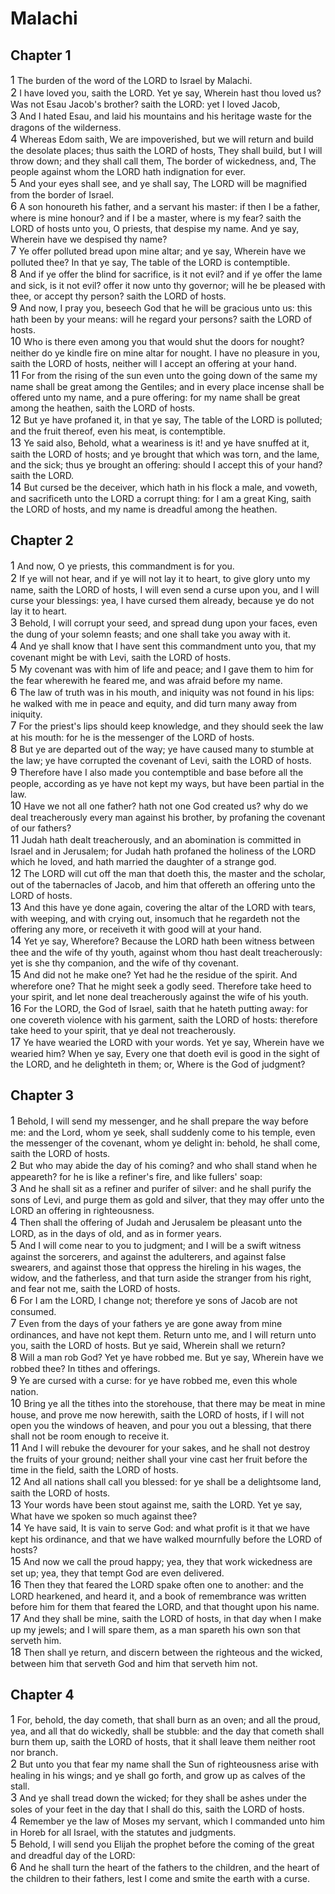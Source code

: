 # Malachi

## Chapter 1
<span style="font-size:larger;">1</span>  The burden of the word of the LORD to Israel by Malachi. <br><span style="font-size:larger;">2</span>  I have loved you, saith the LORD. Yet ye say, Wherein hast thou loved us? Was not Esau Jacob's brother? saith the LORD: yet I loved Jacob, <br><span style="font-size:larger;">3</span>  And I hated Esau, and laid his mountains and his heritage waste for the dragons of the wilderness. <br><span style="font-size:larger;">4</span>  Whereas Edom saith, We are impoverished, but we will return and build the desolate places; thus saith the LORD of hosts, They shall build, but I will throw down; and they shall call them, The border of wickedness, and, The people against whom the LORD hath indignation for ever. <br><span style="font-size:larger;">5</span>  And your eyes shall see, and ye shall say, The LORD will be magnified from the border of Israel. <br><span style="font-size:larger;">6</span>  A son honoureth his father, and a servant his master: if then I be a father, where is mine honour? and if I be a master, where is my fear? saith the LORD of hosts unto you, O priests, that despise my name. And ye say, Wherein have we despised thy name? <br><span style="font-size:larger;">7</span>  Ye offer polluted bread upon mine altar; and ye say, Wherein have we polluted thee? In that ye say, The table of the LORD is contemptible. <br><span style="font-size:larger;">8</span>  And if ye offer the blind for sacrifice, is it not evil? and if ye offer the lame and sick, is it not evil? offer it now unto thy governor; will he be pleased with thee, or accept thy person? saith the LORD of hosts. <br><span style="font-size:larger;">9</span>  And now, I pray you, beseech God that he will be gracious unto us: this hath been by your means: will he regard your persons? saith the LORD of hosts. <br><span style="font-size:larger;">10</span>  Who is there even among you that would shut the doors for nought? neither do ye kindle fire on mine altar for nought. I have no pleasure in you, saith the LORD of hosts, neither will I accept an offering at your hand. <br><span style="font-size:larger;">11</span>  For from the rising of the sun even unto the going down of the same my name shall be great among the Gentiles; and in every place incense shall be offered unto my name, and a pure offering: for my name shall be great among the heathen, saith the LORD of hosts. <br><span style="font-size:larger;">12</span>  But ye have profaned it, in that ye say, The table of the LORD is polluted; and the fruit thereof, even his meat, is contemptible. <br><span style="font-size:larger;">13</span>  Ye said also, Behold, what a weariness is it! and ye have snuffed at it, saith the LORD of hosts; and ye brought that which was torn, and the lame, and the sick; thus ye brought an offering: should I accept this of your hand? saith the LORD. <br><span style="font-size:larger;">14</span>  But cursed be the deceiver, which hath in his flock a male, and voweth, and sacrificeth unto the LORD a corrupt thing: for I am a great King, saith the LORD of hosts, and my name is dreadful among the heathen. <br>
## Chapter 2
<span style="font-size:larger;">1</span>  And now, O ye priests, this commandment is for you. <br><span style="font-size:larger;">2</span>  If ye will not hear, and if ye will not lay it to heart, to give glory unto my name, saith the LORD of hosts, I will even send a curse upon you, and I will curse your blessings: yea, I have cursed them already, because ye do not lay it to heart. <br><span style="font-size:larger;">3</span>  Behold, I will corrupt your seed, and spread dung upon your faces, even the dung of your solemn feasts; and one shall take you away with it. <br><span style="font-size:larger;">4</span>  And ye shall know that I have sent this commandment unto you, that my covenant might be with Levi, saith the LORD of hosts. <br><span style="font-size:larger;">5</span>  My covenant was with him of life and peace; and I gave them to him for the fear wherewith he feared me, and was afraid before my name.  <br><span style="font-size:larger;">6</span>  The law of truth was in his mouth, and iniquity was not found in his lips: he walked with me in peace and equity, and did turn many away from iniquity. <br><span style="font-size:larger;">7</span>  For the priest's lips should keep knowledge, and they should seek the law at his mouth: for he is the messenger of the LORD of hosts.  <br><span style="font-size:larger;">8</span>  But ye are departed out of the way; ye have caused many to stumble at the law; ye have corrupted the covenant of Levi, saith the LORD of hosts.  <br><span style="font-size:larger;">9</span>  Therefore have I also made you contemptible and base before all the people, according as ye have not kept my ways, but have been partial in the law. <br><span style="font-size:larger;">10</span>  Have we not all one father? hath not one God created us? why do we deal treacherously every man against his brother, by profaning the covenant of our fathers? <br><span style="font-size:larger;">11</span>  Judah hath dealt treacherously, and an abomination is committed in Israel and in Jerusalem; for Judah hath profaned the holiness of the LORD which he loved, and hath married the daughter of a strange god. <br><span style="font-size:larger;">12</span>  The LORD will cut off the man that doeth this, the master and the scholar, out of the tabernacles of Jacob, and him that offereth an offering unto the LORD of hosts. <br><span style="font-size:larger;">13</span>  And this have ye done again, covering the altar of the LORD with tears, with weeping, and with crying out, insomuch that he regardeth not the offering any more, or receiveth it with good will at your hand. <br><span style="font-size:larger;">14</span>  Yet ye say, Wherefore? Because the LORD hath been witness between thee and the wife of thy youth, against whom thou hast dealt treacherously: yet is she thy companion, and the wife of thy covenant. <br><span style="font-size:larger;">15</span>  And did not he make one? Yet had he the residue of the spirit. And wherefore one? That he might seek a godly seed. Therefore take heed to your spirit, and let none deal treacherously against the wife of his youth. <br><span style="font-size:larger;">16</span>  For the LORD, the God of Israel, saith that he hateth putting away: for one covereth violence with his garment, saith the LORD of hosts: therefore take heed to your spirit, that ye deal not treacherously. <br><span style="font-size:larger;">17</span>  Ye have wearied the LORD with your words. Yet ye say, Wherein have we wearied him? When ye say, Every one that doeth evil is good in the sight of the LORD, and he delighteth in them; or, Where is the God of judgment? <br>
## Chapter 3
<span style="font-size:larger;">1</span>  Behold, I will send my messenger, and he shall prepare the way before me: and the Lord, whom ye seek, shall suddenly come to his temple, even the messenger of the covenant, whom ye delight in: behold, he shall come, saith the LORD of hosts. <br><span style="font-size:larger;">2</span>  But who may abide the day of his coming? and who shall stand when he appeareth? for he is like a refiner's fire, and like fullers' soap: <br><span style="font-size:larger;">3</span>  And he shall sit as a refiner and purifer of silver: and he shall purify the sons of Levi, and purge them as gold and silver, that they may offer unto the LORD an offering in righteousness. <br><span style="font-size:larger;">4</span>  Then shall the offering of Judah and Jerusalem be pleasant unto the LORD, as in the days of old, and as in former years. <br><span style="font-size:larger;">5</span>  And I will come near to you to judgment; and I will be a swift witness against the sorcerers, and against the adulterers, and against false swearers, and against those that oppress the hireling in his wages, the widow, and the fatherless, and that turn aside the stranger from his right, and fear not me, saith the LORD of hosts. <br><span style="font-size:larger;">6</span>  For I am the LORD, I change not; therefore ye sons of Jacob are not consumed. <br><span style="font-size:larger;">7</span>  Even from the days of your fathers ye are gone away from mine ordinances, and have not kept them. Return unto me, and I will return unto you, saith the LORD of hosts. But ye said, Wherein shall we return? <br><span style="font-size:larger;">8</span>  Will a man rob God? Yet ye have robbed me. But ye say, Wherein have we robbed thee? In tithes and offerings. <br><span style="font-size:larger;">9</span>  Ye are cursed with a curse: for ye have robbed me, even this whole nation. <br><span style="font-size:larger;">10</span>  Bring ye all the tithes into the storehouse, that there may be meat in mine house, and prove me now herewith, saith the LORD of hosts, if I will not open you the windows of heaven, and pour you out a blessing, that there shall not be room enough to receive it.  <br><span style="font-size:larger;">11</span>  And I will rebuke the devourer for your sakes, and he shall not destroy the fruits of your ground; neither shall your vine cast her fruit before the time in the field, saith the LORD of hosts. <br><span style="font-size:larger;">12</span>  And all nations shall call you blessed: for ye shall be a delightsome land, saith the LORD of hosts.  <br><span style="font-size:larger;">13</span>  Your words have been stout against me, saith the LORD. Yet ye say, What have we spoken so much against thee?  <br><span style="font-size:larger;">14</span>  Ye have said, It is vain to serve God: and what profit is it that we have kept his ordinance, and that we have walked mournfully before the LORD of hosts? <br><span style="font-size:larger;">15</span>  And now we call the proud happy; yea, they that work wickedness are set up; yea, they that tempt God are even delivered. <br><span style="font-size:larger;">16</span>  Then they that feared the LORD spake often one to another: and the LORD hearkened, and heard it, and a book of remembrance was written before him for them that feared the LORD, and that thought upon his name. <br><span style="font-size:larger;">17</span>  And they shall be mine, saith the LORD of hosts, in that day when I make up my jewels; and I will spare them, as a man spareth his own son that serveth him. <br><span style="font-size:larger;">18</span>  Then shall ye return, and discern between the righteous and the wicked, between him that serveth God and him that serveth him not. <br>
## Chapter 4
<span style="font-size:larger;">1</span>  For, behold, the day cometh, that shall burn as an oven; and all the proud, yea, and all that do wickedly, shall be stubble: and the day that cometh shall burn them up, saith the LORD of hosts, that it shall leave them neither root nor branch. <br><span style="font-size:larger;">2</span>  But unto you that fear my name shall the Sun of righteousness arise with healing in his wings; and ye shall go forth, and grow up as calves of the stall. <br><span style="font-size:larger;">3</span>  And ye shall tread down the wicked; for they shall be ashes under the soles of your feet in the day that I shall do this, saith the LORD of hosts. <br><span style="font-size:larger;">4</span>  Remember ye the law of Moses my servant, which I commanded unto him in Horeb for all Israel, with the statutes and judgments. <br><span style="font-size:larger;">5</span>  Behold, I will send you Elijah the prophet before the coming of the great and dreadful day of the LORD: <br><span style="font-size:larger;">6</span>  And he shall turn the heart of the fathers to the children, and the heart of the children to their fathers, lest I come and smite the earth with a curse. <br>
